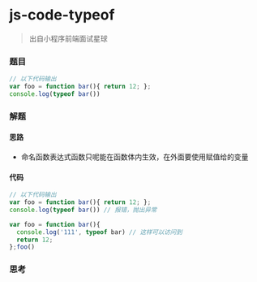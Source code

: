 # js-code-typeof

> 出自小程序前端面试星球

### 题目

```javascript
// 以下代码输出
var foo = function bar(){ return 12; };
console.log(typeof bar())
```



### 解题

#### 思路

* 命名函数表达式函数只呢能在函数体内生效，在外面要使用赋值给的变量

#### 代码

```javascript
// 以下代码输出
var foo = function bar(){ return 12; };
console.log(typeof bar()) // 报错，抛出异常

var foo = function bar(){ 
  console.log('111', typeof bar) // 这样可以访问到
  return 12; 
};foo()
```



### 思考

